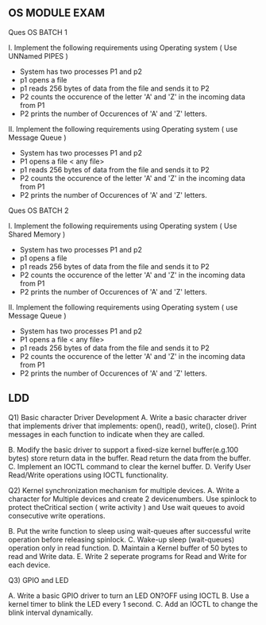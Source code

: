 ## OS MODULE EXAM
Ques OS BATCH 1

I. Implement the following requirements using Operating system ( Use UNNamed PIPES )

- System has two processes P1 and p2 
- p1 opens a file <any file>
- p1 reads 256 bytes of data from the file and sends it to P2
- P2 counts the occurence of the letter 'A' and 'Z' in the incoming data from P1
- P2 prints the number of Occurences of 'A' and 'Z' letters.

II. Implement the following requirements using Operating system ( use Message Queue )

- System has two processes P1 and p2 
- P1 opens a file < any file>
- p1 reads 256 bytes of data from the file and sends it to P2
- P2 counts the occurence of the letter 'A' and 'Z' in the incoming data from P1
- P2 prints the number of Occurences of 'A' and 'Z' letters.



Ques OS BATCH 2

I. Implement the following requirements using Operating system ( Use Shared Memory )

- System has two processes P1 and p2 
- p1 opens a file <any file>
- p1 reads 256 bytes of data from the file and sends it to P2
- P2 counts the occurence of the letter 'A' and 'Z' in the incoming data from P1
- P2 prints the number of Occurences of 'A' and 'Z' letters.

II. Implement the following requirements using Operating system ( use Message Queue )

- System has two processes P1 and p2 
- P1 opens a file < any file>
- p1 reads 256 bytes of data from the file and sends it to P2
- P2 counts the occurence of the letter 'A' and 'Z' in the incoming data from P1
- P2 prints the number of Occurences of 'A' and 'Z' letters.

## LDD

Q1) Basic character Driver Development
A. Write a basic character driver that implements driver that implements:
 open(), read(), write(), close().
Print messages in each function to indicate when they are called.

B. Modify the basic driver to support a fixed-size kernel buffer(e.g.100 bytes)
    store return data in the buffer.
    Read return the data from the buffer.
C. Implement an IOCTL command to clear the kernel buffer.
D. Verify User Read/Write operations using IOCTL functionality.

Q2) Kernel synchronization mechanism for multiple devices.
A. Write a character for Multiple devices and create 2 devicenumbers. Use spinlock to protect theCritical section ( write activity ) and 
    Use wait queues to avoid consecutive write operations.

B. Put the write function to sleep using wait-queues after successful write operation before releasing spinlock.
C. Wake-up sleep (wait-queues) operation only in read function.
D. Maintain a Kernel buffer of 50 bytes to read and Write data.
E. Write 2 seperate programs for Read and Write for each device.

Q3) GPIO and LED

A. Write a basic GPIO driver to turn an LED ON?OFF using IOCTL
B. Use a kernel timer to blink the LED every 1 second.
C. Add an IOCTL to change the blink interval dynamically.